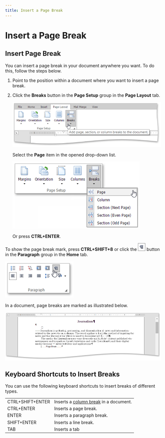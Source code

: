 ```yaml
---
title: Insert a Page Break
---
```

# Insert a Page Break
## Insert Page Break
You can insert a page break in your document anywhere you want. To do this, follow the steps below.
1. Point to the position within a document where you want to insert a page break.
2. Click the **Breaks** button in the **Page Setup** group in the **Page Layout** tab.
	
	![EUD_ASPxRichEdit_PageLayout_PageBreakButton](../../../images/img117824.png)
	
	Select the **Page** item in the opened drop-down list.
	
	![EUD_ASPxRichEdit_PageLayout_Break-Page](../../../images/img117825.png)
	
	Or press **CTRL+ENTER**.

To show the page break mark, press **CTRL+SHIFT+8** or click the ![EUD_ASPxRichEdit_Home_ParagraphMarkButton](../../../images/img117764.png) button in the **Paragraph** group in the **Home** tab.

![EUD_ASPxRichEdit_Home_ParagraphMarks](../../../images/img117761.png)

In a document, page breaks are marked as illustrated below.

![EUD_ASPxRichEdit_PageLayout_TextWithBreaks](../../../images/img117826.png)

## Keyboard Shortcuts to Insert Breaks
You can use the following keyboard shortcuts to insert breaks of different types.

|  |  |
|---|---|
| CTRL+SHIFT+ENTER | Inserts a [column break](../document-layout-and-page-setup/lay-out-text-in-columns.md) in a document. |
| CTRL+ENTER | Inserts a page break. |
| ENTER | Inserts a paragraph break. |
| SHIFT+ENTER | Inserts a line break. |
| TAB | Inserts a tab |